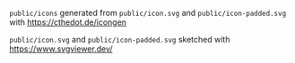 `public/icons` generated from `public/icon.svg` and `public/icon-padded.svg` with https://cthedot.de/icongen

`public/icon.svg` and `public/icon-padded.svg` sketched with https://www.svgviewer.dev/
